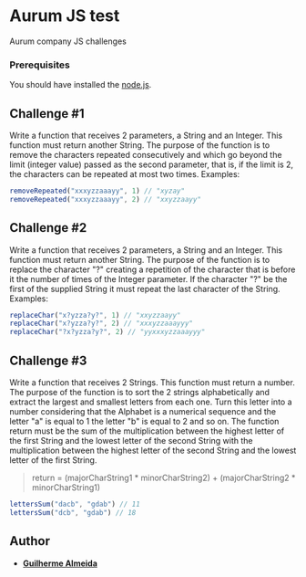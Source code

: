 # Aurum JS test

Aurum company JS challenges

### Prerequisites

You should have installed the [node.js](https://nodejs.org/en/).


## Challenge #1
Write a function that receives 2 parameters, a String and an Integer. This function must return another String. The purpose of the function is to remove the characters repeated consecutively and which go beyond the limit (integer value) passed as the second parameter, that is, if the limit is 2, the characters can be repeated at most two times. Examples:
```js
removeRepeated("xxxyzzaaayy", 1) // "xyzay"  
removeRepeated("xxxyzzaaayy", 2) // "xxyzzaayy"
```
## Challenge #2
Write a function that receives 2 parameters, a String and an Integer. This function must return another String. The purpose of the function is to replace the character "?" creating a repetition of the character that is before it the number of times of the Integer parameter. If the character "?" be the first of the supplied String it must repeat the last character of the String. Examples:

```js
replaceChar("x?yzza?y?", 1) // "xxyzzaayy"
replaceChar("x?yzza?y?", 2) // "xxxyzzaaayyy"
replaceChar("?x?yzza?y?", 2) // "yyxxxyzzaaayyy"
```

## Challenge #3
Write a function that receives 2 Strings. This function must return a number. The purpose of the function is to sort the 2 strings alphabetically and extract the largest and smallest letters from each one. Turn this letter into a number considering that the Alphabet is a numerical sequence and the letter "a" is equal to 1 the letter "b" is equal to 2 and so on. The function return must be the sum of the multiplication between the highest letter of the first String and the lowest letter of the second String with the multiplication between the highest letter of the second String and the lowest letter of the first String.

> return = (majorCharString1 * minorCharString2) + (majorCharString2 * minorCharString1)

```js
lettersSum("dacb", "gdab") // 11
lettersSum("dcb", "gdab") // 18
```

## Author

* [**Guilherme Almeida**](https://guisalmeida.com/)